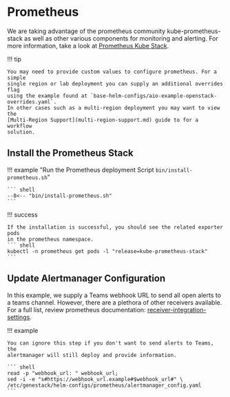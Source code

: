 # Prometheus

We are taking advantage of the prometheus community kube-prometheus-stack as
well as other various components for monitoring and alerting. For more
information, take a look at [Prometheus Kube Stack](https://github.com/prometheus-community/helm-charts/tree/main/charts/kube-prometheus-stack).

!!! tip

    You may need to provide custom values to configure prometheus. For a simple
    single region or lab deployment you can supply an additional overrides flag
    using the example found at `base-helm-configs/aio-example-openstack-overrides.yaml`.
    In other cases such as a multi-region deployment you may want to view the
    [Multi-Region Support](multi-region-support.md) guide to for a workflow
    solution.

## Install the Prometheus Stack

!!! example "Run the Prometheus deployment Script `bin/install-prometheus.sh`"

    ``` shell
    --8<-- "bin/install-prometheus.sh"
    ```

!!! success

    If the installation is successful, you should see the related exporter pods
    in the prometheus namespace.
    ``` shell
    kubectl -n prometheus get pods -l "release=kube-prometheus-stack"
    ```

## Update Alertmanager Configuration

In this example, we supply a Teams webhook URL to send all open alerts to a
teams channel. However, there are a plethora of other receivers available.
For a full list, review prometheus documentation: [receiver-integration-settings](https://prometheus.io/docs/alerting/latest/configuration/#receiver-integration-settings).

!!! example

    You can ignore this step if you don't want to send alerts to Teams, the
    alertmanager will still deploy and provide information.

    ``` shell
    read -p "webhook_url: " webhook_url;
    sed -i -e "s#https://webhook_url.example#$webhook_url#" \
    /etc/genestack/helm-configs/prometheus/alertmanager_config.yaml
    ```
